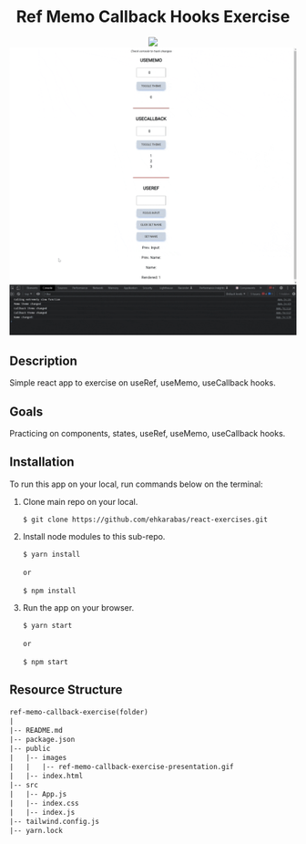 <div align=center>
	<h1>Ref Memo Callback Hooks Exercise</h1>
</div>

<div align="center">
	<a href="https://memo-callback-ref-exercise-ehkarabas.netlify.app/">
		<img src="https://img.shields.io/badge/live-%23.svg?&style=for-the-badge&logo=www&logoColor=white%22&color=black">
	</a>
	<br>
	<img src="./public/images/ref-memo-callback-exercise-presentation.gif"/>
</div>

## Description

Simple react app to exercise on useRef, useMemo, useCallback hooks.

## Goals

Practicing on components, states, useRef, useMemo, useCallback hooks.

## Installation

To run this app on your local, run commands below on the terminal:

1. Clone main repo on your local.
    ```shell
    $ git clone https://github.com/ehkarabas/react-exercises.git
    ```

2. Install node modules to this sub-repo.
    ```shell
    $ yarn install
    
    or

    $ npm install
    ```

3. Run the app on your browser.
    ```shell
    $ yarn start
    
    or

    $ npm start
    ```

## Resource Structure 

```
ref-memo-callback-exercise(folder)
|
|-- README.md
|-- package.json
|-- public
|   |-- images
|   |   |-- ref-memo-callback-exercise-presentation.gif
|   |-- index.html
|-- src
|   |-- App.js
|   |-- index.css
|   |-- index.js
|-- tailwind.config.js
|-- yarn.lock
```



